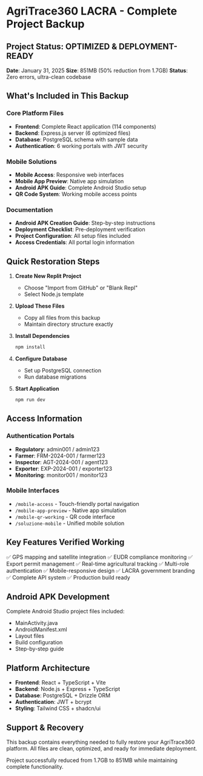 # AgriTrace360 LACRA - Complete Project Backup

## Project Status: OPTIMIZED & DEPLOYMENT-READY
**Date**: January 31, 2025
**Size**: 851MB (50% reduction from 1.7GB)
**Status**: Zero errors, ultra-clean codebase

## What's Included in This Backup

### Core Platform Files
- **Frontend**: Complete React application (114 components)
- **Backend**: Express.js server (6 optimized files)
- **Database**: PostgreSQL schema with sample data
- **Authentication**: 6 working portals with JWT security

### Mobile Solutions
- **Mobile Access**: Responsive web interfaces
- **Mobile App Preview**: Native app simulation
- **Android APK Guide**: Complete Android Studio setup
- **QR Code System**: Working mobile access points

### Documentation
- **Android APK Creation Guide**: Step-by-step instructions
- **Deployment Checklist**: Pre-deployment verification
- **Project Configuration**: All setup files included
- **Access Credentials**: All portal login information

## Quick Restoration Steps

1. **Create New Replit Project**
   - Choose "Import from GitHub" or "Blank Repl"
   - Select Node.js template

2. **Upload These Files**
   - Copy all files from this backup
   - Maintain directory structure exactly

3. **Install Dependencies**
   ```bash
   npm install
   ```

4. **Configure Database**
   - Set up PostgreSQL connection
   - Run database migrations

5. **Start Application**
   ```bash
   npm run dev
   ```

## Access Information

### Authentication Portals
- **Regulatory**: admin001 / admin123
- **Farmer**: FRM-2024-001 / farmer123
- **Inspector**: AGT-2024-001 / agent123
- **Exporter**: EXP-2024-001 / exporter123
- **Monitoring**: monitor001 / monitor123

### Mobile Interfaces
- `/mobile-access` - Touch-friendly portal navigation
- `/mobile-app-preview` - Native app simulation
- `/mobile-qr-working` - QR code interface
- `/soluzione-mobile` - Unified mobile solution

## Key Features Verified Working
✅ GPS mapping and satellite integration
✅ EUDR compliance monitoring
✅ Export permit management
✅ Real-time agricultural tracking
✅ Multi-role authentication
✅ Mobile-responsive design
✅ LACRA government branding
✅ Complete API system
✅ Production build ready

## Android APK Development
Complete Android Studio project files included:
- MainActivity.java
- AndroidManifest.xml
- Layout files
- Build configuration
- Step-by-step guide

## Platform Architecture
- **Frontend**: React + TypeScript + Vite
- **Backend**: Node.js + Express + TypeScript
- **Database**: PostgreSQL + Drizzle ORM
- **Authentication**: JWT + bcrypt
- **Styling**: Tailwind CSS + shadcn/ui

## Support & Recovery
This backup contains everything needed to fully restore your AgriTrace360 platform. All files are clean, optimized, and ready for immediate deployment.

Project successfully reduced from 1.7GB to 851MB while maintaining complete functionality.